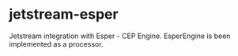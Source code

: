 # jetstream-esper

Jetstream integration with Esper - CEP Engine. EsperEngine is been implemented as a processor. 
